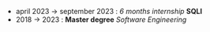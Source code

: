 - april 2023 &rarr; september 2023 : *6 months internship* **SQLI**
- 2018 &rarr; 2023 : **Master degree** *Software Engineering*  